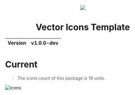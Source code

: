 <div align="center">
  <img src="https://github.com/user-attachments/assets/70bf9dc7-bda8-47bd-9b68-c2dfe553bab1">
  <h1>Vector Icons Template</h1>
  <table>
        <thead>
          <tr>
            <th>Version</th>
            <th>v1.0.0-dev</th>
          </tr>
        </tbody>
    </table>
</div>

# Current
> The icons count of this package is 19 units.

![icons](https://github.com/user-attachments/assets/e9bc754a-3521-4918-aa9d-c2b27d6fd3b6)
